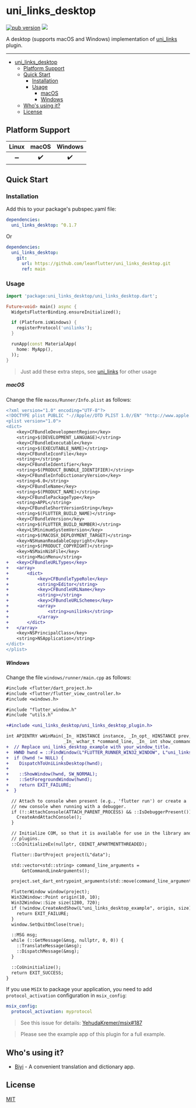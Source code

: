 # uni_links_desktop

[![pub version][pub-image]][pub-url] [![][discord-image]][discord-url]

[pub-image]: https://img.shields.io/pub/v/uni_links_desktop.svg
[pub-url]: https://pub.dev/packages/uni_links_desktop
[discord-image]: https://img.shields.io/discord/884679008049037342.svg
[discord-url]: https://discord.gg/zPa6EZ2jqb

A desktop (supports macOS and Windows) implementation of [uni_links](https://pub.dev/packages/uni_links) plugin.

---

<!-- START doctoc generated TOC please keep comment here to allow auto update -->
<!-- DON'T EDIT THIS SECTION, INSTEAD RE-RUN doctoc TO UPDATE -->

- [uni_links_desktop](#uni_links_desktop)
  - [Platform Support](#platform-support)
  - [Quick Start](#quick-start)
    - [Installation](#installation)
    - [Usage](#usage)
      - [macOS](#macos)
      - [Windows](#windows)
  - [Who's using it?](#whos-using-it)
  - [License](#license)

<!-- END doctoc generated TOC please keep comment here to allow auto update -->

## Platform Support

| Linux | macOS | Windows |
| :---: | :---: | :-----: |
|  ➖   |  ✔️   |   ✔️    |

## Quick Start

### Installation

Add this to your package's pubspec.yaml file:

```yaml
dependencies:
  uni_links_desktop: ^0.1.7
```

Or

```yaml
dependencies:
  uni_links_desktop:
    git:
      url: https://github.com/leanflutter/uni_links_desktop.git
      ref: main
```

### Usage

```dart
import 'package:uni_links_desktop/uni_links_desktop.dart';

Future<void> main() async {
  WidgetsFlutterBinding.ensureInitialized();

  if (Platform.isWindows) {
    registerProtocol('unilinks');
  }

  runApp(const MaterialApp(
    home: MyApp(),
  ));
}

```

> Just add these extra steps, see [uni_links](https://github.com/avioli/uni_links/tree/master/uni_links) for other usage

##### macOS

Change the file `macos/Runner/Info.plist` as follows:

```diff
<?xml version="1.0" encoding="UTF-8"?>
<!DOCTYPE plist PUBLIC "-//Apple//DTD PLIST 1.0//EN" "http://www.apple.com/DTDs/PropertyList-1.0.dtd">
<plist version="1.0">
<dict>
	<key>CFBundleDevelopmentRegion</key>
	<string>$(DEVELOPMENT_LANGUAGE)</string>
	<key>CFBundleExecutable</key>
	<string>$(EXECUTABLE_NAME)</string>
	<key>CFBundleIconFile</key>
	<string></string>
	<key>CFBundleIdentifier</key>
	<string>$(PRODUCT_BUNDLE_IDENTIFIER)</string>
	<key>CFBundleInfoDictionaryVersion</key>
	<string>6.0</string>
	<key>CFBundleName</key>
	<string>$(PRODUCT_NAME)</string>
	<key>CFBundlePackageType</key>
	<string>APPL</string>
	<key>CFBundleShortVersionString</key>
	<string>$(FLUTTER_BUILD_NAME)</string>
	<key>CFBundleVersion</key>
	<string>$(FLUTTER_BUILD_NUMBER)</string>
	<key>LSMinimumSystemVersion</key>
	<string>$(MACOSX_DEPLOYMENT_TARGET)</string>
	<key>NSHumanReadableCopyright</key>
	<string>$(PRODUCT_COPYRIGHT)</string>
	<key>NSMainNibFile</key>
	<string>MainMenu</string>
+	<key>CFBundleURLTypes</key>
+	<array>
+		<dict>
+			<key>CFBundleTypeRole</key>
+			<string>Editor</string>
+			<key>CFBundleURLName</key>
+			<string></string>
+			<key>CFBundleURLSchemes</key>
+			<array>
+				<string>unilinks</string>
+			</array>
+		</dict>
+	</array>
	<key>NSPrincipalClass</key>
	<string>NSApplication</string>
</dict>
</plist>
```

##### Windows

Change the file `windows/runner/main.cpp` as follows:

```diff
#include <flutter/dart_project.h>
#include <flutter/flutter_view_controller.h>
#include <windows.h>

#include "flutter_window.h"
#include "utils.h"

+#include <uni_links_desktop/uni_links_desktop_plugin.h>

int APIENTRY wWinMain(_In_ HINSTANCE instance, _In_opt_ HINSTANCE prev,
                      _In_ wchar_t *command_line, _In_ int show_command) {
+  // Replace uni_links_desktop_example with your_window_title.
+  HWND hwnd = ::FindWindow(L"FLUTTER_RUNNER_WIN32_WINDOW", L"uni_links_desktop_example");
+  if (hwnd != NULL) {
+    DispatchToUniLinksDesktop(hwnd);
+
+    ::ShowWindow(hwnd, SW_NORMAL);
+    ::SetForegroundWindow(hwnd);
+    return EXIT_FAILURE;
+  }

  // Attach to console when present (e.g., 'flutter run') or create a
  // new console when running with a debugger.
  if (!::AttachConsole(ATTACH_PARENT_PROCESS) && ::IsDebuggerPresent()) {
    CreateAndAttachConsole();
  }

  // Initialize COM, so that it is available for use in the library and/or
  // plugins.
  ::CoInitializeEx(nullptr, COINIT_APARTMENTTHREADED);

  flutter::DartProject project(L"data");

  std::vector<std::string> command_line_arguments =
      GetCommandLineArguments();

  project.set_dart_entrypoint_arguments(std::move(command_line_arguments));

  FlutterWindow window(project);
  Win32Window::Point origin(10, 10);
  Win32Window::Size size(1280, 720);
  if (!window.CreateAndShow(L"uni_links_desktop_example", origin, size)) {
    return EXIT_FAILURE;
  }
  window.SetQuitOnClose(true);

  ::MSG msg;
  while (::GetMessage(&msg, nullptr, 0, 0)) {
    ::TranslateMessage(&msg);
    ::DispatchMessage(&msg);
  }

  ::CoUninitialize();
  return EXIT_SUCCESS;
}
```

If you use `MSIX` to package your application, you need to add `protocol_activation` configuration in `msix_config`:

```yaml
msix_config:
  protocol_activation: myprotocol
```

> See this issue for details: [YehudaKremer/msix#187](https://github.com/YehudaKremer/msix/issues/187)

> Please see the example app of this plugin for a full example.

## Who's using it?

- [Biyi](https://biyidev.com/) - A convenient translation and dictionary app.

## License

[MIT](./LICENSE)
